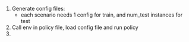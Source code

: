 1. Generate config files:
   - each scenario needs 1 config for train, and num_test instances for test
2. Call env in policy file, load config file and run policy
3. 

